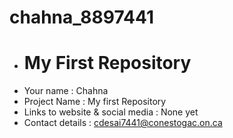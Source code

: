 # chahna_8897441
- # My First Repository
- Your name : Chahna 
- Project Name : My first Repository
- Links to website & social media : None yet
- Contact details : cdesai7441@conestogac.on.ca
